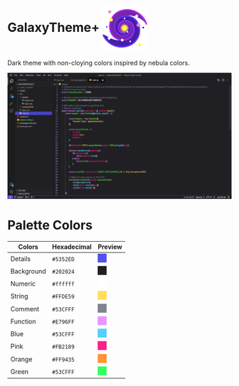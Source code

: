 # GalaxyTheme+ <img align="center" alt="galaxytheme+" height="100" width="100" src="assets/galaxia.png">

Dark theme with non-cloying colors inspired by nebula colors.

![galaxytheme+](assets/galaxytheme+.png)

# Palette Colors

| Colors         | Hexadecimal | Preview                                                     |
| -------------- | ---------   | ------------------------------------------------------------|
| Details        |  `#5352ED`  | ![Details](assets/palette/BaseColorDatails.png)            |
| Background     |  `#202024`  | ![Background](assets/palette/Background.png)               |
| Numeric        |  `#ffffff`  | ![Numeric](assets/palette/Numeric.png)                     |
| String         |  `#FFDE59`  | ![String](assets/palette/String.png)                       |
| Comment        |  `#53CFFF`  | ![Comment](assets/palette/Comment.png)                     |
| Function       |  `#E796FF`  | ![Function](assets/palette/Function.png)                   |
| Blue           |  `#53CFFF`  | ![Blue](assets/palette/Blue.png)                           |
| Pink           |  `#FB2189`  | ![Pink](assets/palette/Pink.png)                           |
| Orange         |  `#FF9435`  | ![Orange](assets/palette/Orange.png)                       |
| Green          |  `#53CFFF`  | ![Green](assets/palette/Green.png)                         |
